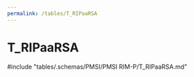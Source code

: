 ```yaml
---
permalink: /tables/T_RIPaaRSA
---
```

# T_RIPaaRSA
<!-- SPDX-License-Identifier: MPL-2.0 -->

<!-- ATTENTION : Ne pas supprimer ou modifier la ligne ci-dessous -->
#include "tables/.schemas/PMSI/PMSI RIM-P/T_RIPaaRSA.md"
<!-- ATTENTION : Ne pas supprimer ou modifier la ligne ci-dessus -->
